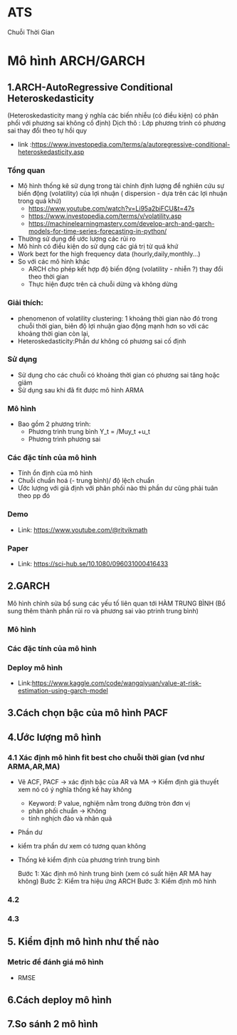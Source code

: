 # ATS
Chuỗi Thời Gian 

# Mô hình ARCH/GARCH

## 1.ARCH-AutoRegressive Conditional Heteroskedasticity 
(Heteroskedasticity mang ý nghĩa các biến nhiễu (có điều kiện) có phân phối với phương sai không cố định)
Dịch thô : Lớp phương trình có phương sai thay đổi theo tự hồi quy
- link :https://www.investopedia.com/terms/a/autoregressive-conditional-heteroskedasticity.asp

### Tổng quan
- Mô hình thống kê sử dụng trong tài chính định lượng để nghiên cứu sự biến động (volatility) của lợi nhuận ( dispersion - dựa trên các lợi nhuận trong quá khứ)
    + https://www.youtube.com/watch?v=Li95a2biFCU&t=47s
    + https://www.investopedia.com/terms/v/volatility.asp
    + https://machinelearningmastery.com/develop-arch-and-garch-models-for-time-series-forecasting-in-python/
- Thường sử dụng để ước lượng các rủi ro 
- Mô hình có điều kiện do sử dụng  các giá trị từ quá khứ
- Work bezt for the high frequency data (hourly,daily,monthly...)
- So với các mô hình khác 
    + ARCH cho phép kết hợp độ biến động (volatility - nhiễn ?) thay đổi theo thời gian 
    + Thực hiện được trên cả chuỗi dừng và không dừng 
### Giải thích:
- phenomenon of volatility clustering: 1 khoảng thời gian nào đó trong chuỗi thời gian, biên độ lợi nhuận giao động mạnh hơn so với các khoảng thời gian còn lại,
- Heteroskedasticity:Phần dư không có phương sai cố định

### Sử dụng 
- Sử dụng cho các chuỗi có khoảng thời gian có phương sai tăng hoặc giảm 
- Sử dụng sau khi đã fit được mô hình ARMA 

### Mô hình
- Bao gồm 2 phương trình:
    + Phương trình trung bình Y_t = /Muy_t +u_t
    + Phương trình phương sai 

### Các đặc tính của mô hình
- Tính ổn định của mô hình 
- Chuỗi chuẩn hoá (- trung bình)/ độ lệch chuẩn 
- Ước lượng với giả định với phân phối nào thì phần dư cũng phải tuân theo pp đó
### Demo 
+ Link: https://www.youtube.com/@ritvikmath
### Paper 
+ Link: https://sci-hub.se/10.1080/096031000416433


## 2.GARCH 
Mô hình chỉnh sửa bổ sung các yếu tố liên quan tới HÀM TRUNG BÌNH (Bổ sung thêm thành phần rủi ro và phương sai vào ptrinh trung bình)

### Mô hình

### Các đặc tính của mô hình

### Deploy mô hình
+ Link:https://www.kaggle.com/code/wangqiyuan/value-at-risk-estimation-using-garch-model


## 3.Cách chọn bậc của mô hình PACF

## 4.Ước lượng mô hình

### 4.1 Xác định mô hình fit best cho chuỗi thời gian (vd như ARMA,AR,MA)
- Vẽ ACF, PACF -> xác định bậc của AR và MA -> Kiểm định giả thuyết xem nó có ý nghĩa thống kế hay không
    + Keyword: P value, nghiệm nằm trong đường tròn đơn vị 
    + phân phối chuẩn -> Không
    + tính nghịch đảo và nhân quả 
- Phần dư
- kiểm tra phần dư  xem có tương quan không 
- Thống kê kiểm định của phương trình trung bình

    Bước 1: Xác định mô hình trung bình (xem có suất hiện AR MA hay không)
    Bước 2: Kiểm tra hiệu ứng ARCH 
    Bước 3: Kiểm định mô hình


### 4.2

### 4.3


## 5. Kiểm định mô hình như thế nào 

### Metric để đánh giá mô hình 
- RMSE


## 6.Cách deploy mô hình 

## 7.So sánh 2 mô hình 
